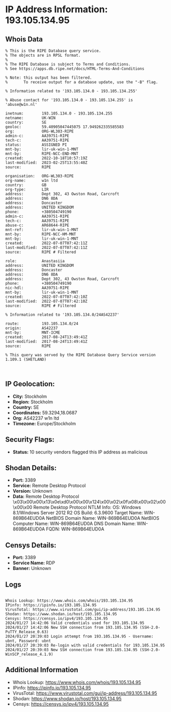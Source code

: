 # IP Address Information: 193.105.134.95

## Whois Data
```
% This is the RIPE Database query service.
% The objects are in RPSL format.
%
% The RIPE Database is subject to Terms and Conditions.
% See https://apps.db.ripe.net/docs/HTML-Terms-And-Conditions

% Note: this output has been filtered.
%       To receive output for a database update, use the "-B" flag.

% Information related to '193.105.134.0 - 193.105.134.255'

% Abuse contact for '193.105.134.0 - 193.105.134.255' is 'abuse@w1n.nl'

inetnum:        193.105.134.0 - 193.105.134.255
netname:        UK-WIN
country:        SE
geoloc:         59.40905047445075 17.949262335585583
org:            ORG-WL303-RIPE
admin-c:        AA39751-RIPE
tech-c:         AA39751-RIPE
status:         ASSIGNED PI
mnt-by:         lir-uk-win-1-MNT
mnt-by:         RIPE-NCC-END-MNT
created:        2022-10-18T10:57:19Z
last-modified:  2023-02-25T13:55:48Z
source:         RIPE

organisation:   ORG-WL303-RIPE
org-name:       w1n ltd
country:        GB
org-type:       LIR
address:        Dept 302, 43 Owston Road, Carcroft
address:        DN6 8DA
address:        Doncaster
address:        UNITED KINGDOM
phone:          +380504749190
admin-c:        AA39751-RIPE
tech-c:         AA39751-RIPE
abuse-c:        AR68644-RIPE
mnt-ref:        lir-uk-win-1-MNT
mnt-by:         RIPE-NCC-HM-MNT
mnt-by:         lir-uk-win-1-MNT
created:        2022-07-07T07:42:11Z
last-modified:  2022-07-07T07:42:11Z
source:         RIPE # Filtered

role:           Anastasiia
address:        UNITED KINGDOM
address:        Doncaster
address:        DN6 8DA
address:        Dept 302, 43 Owston Road, Carcroft
phone:          +380504749190
nic-hdl:        AA39751-RIPE
mnt-by:         lir-uk-win-1-MNT
created:        2022-07-07T07:42:10Z
last-modified:  2022-07-07T07:42:10Z
source:         RIPE # Filtered

% Information related to '193.105.134.0/24AS42237'

route:          193.105.134.0/24
origin:         AS42237
mnt-by:         MNT-ICME
created:        2017-08-24T13:49:41Z
last-modified:  2017-08-24T13:49:41Z
source:         RIPE

% This query was served by the RIPE Database Query Service version 1.109.1 (SHETLAND)



```
## IP Geolocation:
- **City:** Stockholm
- **Region:** Stockholm
- **Country:** SE
- **Coordinates:** 59.3294,18.0687
- **Org:** AS42237 w1n ltd
- **Timezone:** Europe/Stockholm

## Security Flags:
- **Status:** 10 security vendors flagged this IP address as malicious

## Shodan Details:
- **Port:** 3389
- **Service:** Remote Desktop Protocol
- **Version:** Unknown
- **Data:** Remote Desktop Protocol
\x03\x00\x00\x13\x0e\xd0\x00\x00\x124\x00\x02\x0f\x08\x00\x02\x00\x00\x00
Remote Desktop Protocol NTLM Info:
  OS: Windows 8.1/Windows Server 2012 R2
  OS Build: 6.3.9600
  Target Name: WIN-869B64EUD0A
  NetBIOS Domain Name: WIN-869B64EUD0A
  NetBIOS Computer Name: WIN-869B64EUD0A
  DNS Domain Name: WIN-869B64EUD0A
  FQDN: WIN-869B64EUD0A

## Censys Details:
- **Port:** 3389
- **Service Name:** RDP
- **Banner:** Unknown

## Logs
```

Whois Lookup: https://www.whois.com/whois/193.105.134.95
IPinfo: https://ipinfo.io/193.105.134.95
VirusTotal: https://www.virustotal.com/gui/ip-address/193.105.134.95
Shodan: https://www.shodan.io/host/193.105.134.95
Censys: https://censys.io/ipv4/193.105.134.95
2024/01/27 14:42:06 Valid credentials used for 193.105.134.95
2024/01/27 14:42:06 New SSH connection from 193.105.134.95 (SSH-2.0-PuTTY_Release_0.63)
2024/01/27 20:39:03 Login attempt from 193.105.134.95 - Username: ubnt, Password: ubnt
2024/01/27 20:39:03 Re-login with valid credentials for 193.105.134.95
2024/01/27 20:39:03 New SSH connection from 193.105.134.95 (SSH-2.0-WinSCP_release_4.1.9)

```
## Additional Information
- Whois Lookup: https://www.whois.com/whois/193.105.134.95
- IPinfo: https://ipinfo.io/193.105.134.95
- VirusTotal: https://www.virustotal.com/gui/ip-address/193.105.134.95
- Shodan: https://www.shodan.io/host/193.105.134.95
- Censys: https://censys.io/ipv4/193.105.134.95

